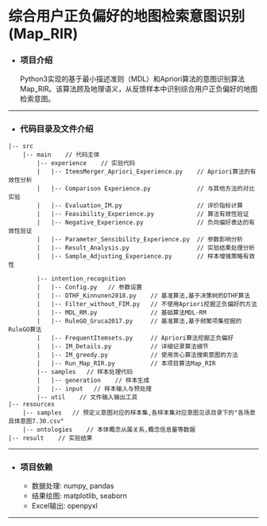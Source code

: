 # 综合用户正负偏好的地图检索意图识别(Map_RIR)

* ### 项目介绍
  Python3实现的基于最小描述准则（MDL）和Apriori算法的意图识别算法Map_RIR。该算法顾及地理语义，从反馈样本中识别综合用户正负偏好的地图检索意图。
----
* ### 代码目录及文件介绍
```
|-- src
    |-- main    // 代码主体
        |-- experience    // 实验代码
        |   |-- ItemsMerger_Apriori_Experience.py    // Apriori算法的有效性分析
        |   |-- Comparison Experience.py             // 与其他方法的对比实验
        |   |-- Evaluation_IM.py                     // 评价指标计算
        |   |-- Feasibility_Experience.py            // 算法有效性验证
        |   |-- Negative_Experience.py               // 负向偏好表达的有效性验证
        |   |-- Parameter_Sensibility_Experience.py  // 参数影响分析
        |   |-- Result_Analysis.py                   // 实验结果处理分析
        |   |-- Sample_Adjusting_Experience.py       // 样本增强策略有效性

        |-- intention_recognition
        |   |-- Config.py   // 参数设置
        |   |-- DTHF_Kinnunen2018.py    // 基准算法,基于决策树的DTHF算法
        |   |-- Filter_without_FIM.py   // 不使用Apriori挖掘正负偏好的方法
        |   |-- MDL_RM.py               // 基础算法MDL-RM
        |   |-- RuleGO_Gruca2017.py     // 基准算法,基于频繁项集挖掘的RuleGO算法
        |   |-- FrequentItemsets.py     // Apriori算法挖掘正负偏好
        |   |-- IM_Details.py           // 详细记录算法细节
        |   |-- IM_greedy.py            // 使用贪心算法搜索意图的方法
        |   |-- Run_Map_RIR.py          // 本项目算法Map_RIR
        |-- samples   // 样本处理代码
        |   |-- generation    // 样本生成
        |   |-- input   // 样本输入与预处理
        |-- util    // 文件输入输出工具   
|-- resources
    |-- samples   // 预定义意图对应的样本集,各样本集对应意图见该目录下的"各场景具体意图7.30.csv"
    |-- ontologies    // 本体概念从属关系,概念信息量等数据
|-- result    // 实验结果
```
----
* ### 项目依赖
  * 数据处理: numpy, pandas
  * 结果绘图: matplotlib, seaborn
  * Excel输出: openpyxl
----
